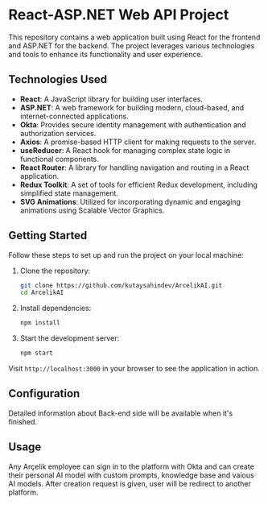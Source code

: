 # React-ASP.NET Web API Project

This repository contains a web application built using React for the frontend and ASP.NET for the backend. The project leverages various technologies and tools to enhance its functionality and user experience.

## Technologies Used

- **React**: A JavaScript library for building user interfaces.
- **ASP.NET**: A web framework for building modern, cloud-based, and internet-connected applications.
- **Okta**: Provides secure identity management with authentication and authorization services.
- **Axios**: A promise-based HTTP client for making requests to the server.
- **useReducer**: A React hook for managing complex state logic in functional components.
- **React Router**: A library for handling navigation and routing in a React application.
- **Redux Toolkit**: A set of tools for efficient Redux development, including simplified state management.
- **SVG Animations**: Utilized for incorporating dynamic and engaging animations using Scalable Vector Graphics.

## Getting Started

Follow these steps to set up and run the project on your local machine:

1. Clone the repository:

    ```bash
    git clone https://github.com/kutaysahindev/ArcelikAI.git
    cd ArcelikAI
    ```

2. Install dependencies:

    ```bash
    npm install
    ```

3. Start the development server:

    ```bash
    npm start
    ```

Visit `http://localhost:3000` in your browser to see the application in action.

## Configuration

Detailed information about Back-end side will be available when it's finished.

## Usage

Any Arçelik employee can sign in to the platform with Okta and can create their personal AI model with custom prompts, knowledge base and vaious AI models. After creation request is given, user will be redirect to another platform.